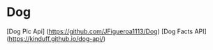 # Dog
[Dog Pic Api] (https://github.com/JFigueroa1113/Dog)
[Dog Facts API] (https://kinduff.github.io/dog-api/)